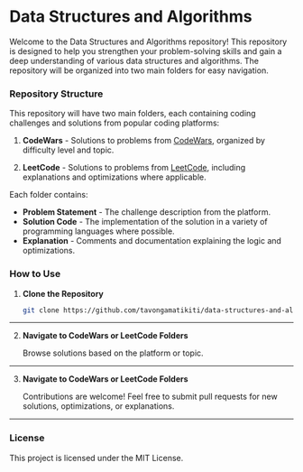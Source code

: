 # Data Structures and Algorithms

Welcome to the Data Structures and Algorithms repository! This repository is designed to help you strengthen your problem-solving skills and gain a deep understanding of various data structures and algorithms. The repository will be organized into two main folders for easy navigation.

### Repository Structure

This repository will have two main folders, each containing coding challenges and solutions from popular coding platforms:

1. **CodeWars** - Solutions to problems from [CodeWars](https://www.codewars.com/), organized by difficulty level and topic.

2. **LeetCode** - Solutions to problems from [LeetCode](https://leetcode.com/), including explanations and optimizations where applicable.

Each folder contains:

- **Problem Statement** - The challenge description from the platform.
- **Solution Code** - The implementation of the solution in a variety of programming languages where possible.
- **Explanation** - Comments and documentation explaining the logic and optimizations.

### How to Use

1. **Clone the Repository**
   ```bash
   git clone https://github.com/tavongamatikiti/data-structures-and-algorithms.git
   ```
---
2. **Navigate to CodeWars or LeetCode Folders**

   Browse solutions based on the platform or topic.
---
3. **Navigate to CodeWars or LeetCode Folders**

    Contributions are welcome! Feel free to submit pull requests for new solutions, optimizations, or explanations.

---

### License

This project is licensed under the MIT License.
